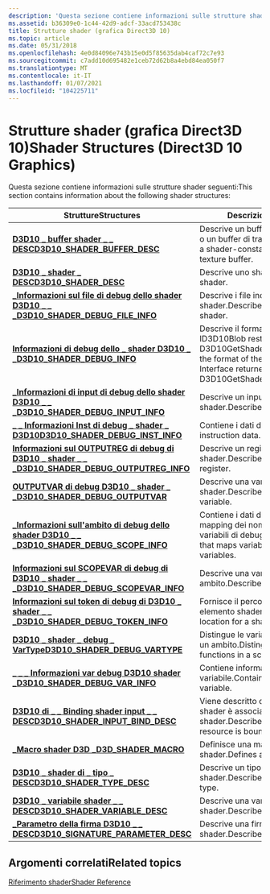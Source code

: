 ```yaml
---
description: 'Questa sezione contiene informazioni sulle strutture shader seguenti:'
ms.assetid: b36309e0-1c44-42d9-adcf-33acd753438c
title: Strutture shader (grafica Direct3D 10)
ms.topic: article
ms.date: 05/31/2018
ms.openlocfilehash: 4e0d84096e743b15e0d5f85635dab4caf72c7e93
ms.sourcegitcommit: c7add10d695482e1ceb72d62b8a4ebd84ea050f7
ms.translationtype: MT
ms.contentlocale: it-IT
ms.lasthandoff: 01/07/2021
ms.locfileid: "104225711"
---
```

# <a name="shader-structures-direct3d-10-graphics"></a><span data-ttu-id="e0f3c-103">Strutture shader (grafica Direct3D 10)</span><span class="sxs-lookup"><span data-stu-id="e0f3c-103">Shader Structures (Direct3D 10 Graphics)</span></span>

<span data-ttu-id="e0f3c-104">Questa sezione contiene informazioni sulle strutture shader seguenti:</span><span class="sxs-lookup"><span data-stu-id="e0f3c-104">This section contains information about the following shader structures:</span></span>



| <span data-ttu-id="e0f3c-105">Strutture</span><span class="sxs-lookup"><span data-stu-id="e0f3c-105">Structures</span></span>                                                                         | <span data-ttu-id="e0f3c-106">Descrizione</span><span class="sxs-lookup"><span data-stu-id="e0f3c-106">Description</span></span>                                                                           |
|------------------------------------------------------------------------------------|---------------------------------------------------------------------------------------|
| [<span data-ttu-id="e0f3c-107">**D3D10 \_ buffer shader \_ \_ DESC**</span><span class="sxs-lookup"><span data-stu-id="e0f3c-107">**D3D10\_SHADER\_BUFFER\_DESC**</span></span>](/windows/win32/api/D3D10Shader/ns-d3d10shader-d3d10_shader_buffer_desc)                    | <span data-ttu-id="e0f3c-108">Descrive un buffer di costante shader o un buffer di trama shader.</span><span class="sxs-lookup"><span data-stu-id="e0f3c-108">Describes a shader-constant buffer or a shader-texture buffer.</span></span>                        |
| [<span data-ttu-id="e0f3c-109">**D3D10 \_ shader \_ DESC**</span><span class="sxs-lookup"><span data-stu-id="e0f3c-109">**D3D10\_SHADER\_DESC**</span></span>](/windows/win32/api/D3D10Shader/ns-d3d10shader-d3d10_shader_desc)                                   | <span data-ttu-id="e0f3c-110">Descrive uno shader.</span><span class="sxs-lookup"><span data-stu-id="e0f3c-110">Describes a shader.</span></span>                                                                   |
| [<span data-ttu-id="e0f3c-111">**\_Informazioni sul file di debug dello shader D3D10 \_ \_ \_**</span><span class="sxs-lookup"><span data-stu-id="e0f3c-111">**D3D10\_SHADER\_DEBUG\_FILE\_INFO**</span></span>](/windows/win32/api/d3d10_1shader/ns-d3d10_1shader-d3d10_shader_debug_file_info)           | <span data-ttu-id="e0f3c-112">Descrive i file inclusi in uno shader.</span><span class="sxs-lookup"><span data-stu-id="e0f3c-112">Describes files included by a shader.</span></span>                                                 |
| [<span data-ttu-id="e0f3c-113">**Informazioni di debug dello \_ shader D3D10 \_ \_**</span><span class="sxs-lookup"><span data-stu-id="e0f3c-113">**D3D10\_SHADER\_DEBUG\_INFO**</span></span>](/windows/win32/api/d3d10_1shader/ns-d3d10_1shader-d3d10_shader_debug_info)                      | <span data-ttu-id="e0f3c-114">Descrive il formato dell'interfaccia ID3D10Blob restituita da D3D10GetShaderDebugInfo.</span><span class="sxs-lookup"><span data-stu-id="e0f3c-114">Describes the format of the ID3D10Blob Interface returned by D3D10GetShaderDebugInfo.</span></span> |
| [<span data-ttu-id="e0f3c-115">**\_Informazioni di input di debug dello shader D3D10 \_ \_ \_**</span><span class="sxs-lookup"><span data-stu-id="e0f3c-115">**D3D10\_SHADER\_DEBUG\_INPUT\_INFO**</span></span>](/windows/win32/api/d3d10_1shader/ns-d3d10_1shader-d3d10_shader_debug_input_info)         | <span data-ttu-id="e0f3c-116">Descrive un input dello shader.</span><span class="sxs-lookup"><span data-stu-id="e0f3c-116">Describes a shader input.</span></span>                                                             |
| [<span data-ttu-id="e0f3c-117">**\_ \_ Informazioni Inst di debug \_ shader \_ D3D10**</span><span class="sxs-lookup"><span data-stu-id="e0f3c-117">**D3D10\_SHADER\_DEBUG\_INST\_INFO**</span></span>](/windows/win32/api/d3d10_1shader/ns-d3d10_1shader-d3d10_shader_debug_inst_info)           | <span data-ttu-id="e0f3c-118">Contiene i dati di istruzione.</span><span class="sxs-lookup"><span data-stu-id="e0f3c-118">Contains instruction data.</span></span>                                                            |
| [<span data-ttu-id="e0f3c-119">**Informazioni sul OUTPUTREG di debug di D3D10 \_ shader \_ \_ \_**</span><span class="sxs-lookup"><span data-stu-id="e0f3c-119">**D3D10\_SHADER\_DEBUG\_OUTPUTREG\_INFO**</span></span>](/windows/win32/api/d3d10_1shader/ns-d3d10_1shader-d3d10_shader_debug_outputreg_info) | <span data-ttu-id="e0f3c-120">Descrive un registro di output dello shader.</span><span class="sxs-lookup"><span data-stu-id="e0f3c-120">Describes a shader output register.</span></span>                                                   |
| [<span data-ttu-id="e0f3c-121">**OUTPUTVAR di debug D3D10 \_ shader \_ \_**</span><span class="sxs-lookup"><span data-stu-id="e0f3c-121">**D3D10\_SHADER\_DEBUG\_OUTPUTVAR**</span></span>](/windows/win32/api/d3d10_1shader/ns-d3d10_1shader-d3d10_shader_debug_outputvar)            | <span data-ttu-id="e0f3c-122">Descrive una variabile di output dello shader.</span><span class="sxs-lookup"><span data-stu-id="e0f3c-122">Describes a shader output variable.</span></span>                                                   |
| [<span data-ttu-id="e0f3c-123">**\_Informazioni sull'ambito di debug dello shader D3D10 \_ \_ \_**</span><span class="sxs-lookup"><span data-stu-id="e0f3c-123">**D3D10\_SHADER\_DEBUG\_SCOPE\_INFO**</span></span>](/windows/win32/api/d3d10_1shader/ns-d3d10_1shader-d3d10_shader_debug_scope_info)         | <span data-ttu-id="e0f3c-124">Contiene i dati di ambito che esegue il mapping dei nomi delle variabili alle variabili di debug.</span><span class="sxs-lookup"><span data-stu-id="e0f3c-124">Contains scope data that maps variable names to debug variables.</span></span>                      |
| [<span data-ttu-id="e0f3c-125">**Informazioni sul SCOPEVAR di debug di D3D10 \_ shader \_ \_ \_**</span><span class="sxs-lookup"><span data-stu-id="e0f3c-125">**D3D10\_SHADER\_DEBUG\_SCOPEVAR\_INFO**</span></span>](/windows/win32/api/d3d10_1shader/ns-d3d10_1shader-d3d10_shader_debug_scopevar_info)   | <span data-ttu-id="e0f3c-126">Descrive una variabile di ambito.</span><span class="sxs-lookup"><span data-stu-id="e0f3c-126">Describes a scope variable.</span></span>                                                           |
| [<span data-ttu-id="e0f3c-127">**Informazioni sul token di debug di D3D10 \_ shader \_ \_ \_**</span><span class="sxs-lookup"><span data-stu-id="e0f3c-127">**D3D10\_SHADER\_DEBUG\_TOKEN\_INFO**</span></span>](/windows/win32/api/d3d10_1shader/ns-d3d10_1shader-d3d10_shader_debug_token_info)         | <span data-ttu-id="e0f3c-128">Fornisce il percorso di origine per un elemento shader.</span><span class="sxs-lookup"><span data-stu-id="e0f3c-128">Gives the source location for a shader element.</span></span>                                       |
| [<span data-ttu-id="e0f3c-129">**D3D10 \_ shader \_ debug \_ VarType**</span><span class="sxs-lookup"><span data-stu-id="e0f3c-129">**D3D10\_SHADER\_DEBUG\_VARTYPE**</span></span>](/windows/win32/api/d3d10_1shader/ne-d3d10_1shader-d3d10_shader_debug_vartype)                | <span data-ttu-id="e0f3c-130">Distingue le variabili dalle funzioni in un ambito.</span><span class="sxs-lookup"><span data-stu-id="e0f3c-130">Distinguishes variables from functions in a scope.</span></span>                                    |
| [<span data-ttu-id="e0f3c-131">**\_ \_ \_ Informazioni var debug D3D10 shader \_**</span><span class="sxs-lookup"><span data-stu-id="e0f3c-131">**D3D10\_SHADER\_DEBUG\_VAR\_INFO**</span></span>](/windows/win32/api/d3d10_1shader/ns-d3d10_1shader-d3d10_shader_debug_var_info)             | <span data-ttu-id="e0f3c-132">Contiene informazioni su una variabile.</span><span class="sxs-lookup"><span data-stu-id="e0f3c-132">Contains information on a variable.</span></span>                                                   |
| [<span data-ttu-id="e0f3c-133">**D3D10 di \_ \_ Binding shader input \_ \_ DESC**</span><span class="sxs-lookup"><span data-stu-id="e0f3c-133">**D3D10\_SHADER\_INPUT\_BIND\_DESC**</span></span>](/windows/win32/api/D3D10Shader/ns-d3d10shader-d3d10_shader_input_bind_desc)           | <span data-ttu-id="e0f3c-134">Viene descritto come una risorsa shader è associata a un input dello shader.</span><span class="sxs-lookup"><span data-stu-id="e0f3c-134">Describes how a shader resource is bound to a shader input.</span></span>                           |
| [<span data-ttu-id="e0f3c-135">**\_Macro shader D3D \_**</span><span class="sxs-lookup"><span data-stu-id="e0f3c-135">**D3D\_SHADER\_MACRO**</span></span>](/windows/win32/api/d3dcommon/ns-d3dcommon-d3d_shader_macro)                                 | <span data-ttu-id="e0f3c-136">Definisce una macro dello shader.</span><span class="sxs-lookup"><span data-stu-id="e0f3c-136">Defines a shader macro.</span></span>                                                               |
| [<span data-ttu-id="e0f3c-137">**D3D10 \_ shader di \_ tipo \_ DESC**</span><span class="sxs-lookup"><span data-stu-id="e0f3c-137">**D3D10\_SHADER\_TYPE\_DESC**</span></span>](/windows/win32/api/D3D10Shader/ns-d3d10shader-d3d10_shader_type_desc)                        | <span data-ttu-id="e0f3c-138">Descrive un tipo di variabile shader.</span><span class="sxs-lookup"><span data-stu-id="e0f3c-138">Describes a shader-variable type.</span></span>                                                     |
| [<span data-ttu-id="e0f3c-139">**D3D10 \_ variabile shader \_ \_ DESC**</span><span class="sxs-lookup"><span data-stu-id="e0f3c-139">**D3D10\_SHADER\_VARIABLE\_DESC**</span></span>](/windows/win32/api/D3D10Shader/ns-d3d10shader-d3d10_shader_variable_desc)                | <span data-ttu-id="e0f3c-140">Descrive una variabile shader.</span><span class="sxs-lookup"><span data-stu-id="e0f3c-140">Describes a shader variable.</span></span>                                                          |
| [<span data-ttu-id="e0f3c-141">**\_Parametro della firma D3D10 \_ \_ DESC**</span><span class="sxs-lookup"><span data-stu-id="e0f3c-141">**D3D10\_SIGNATURE\_PARAMETER\_DESC**</span></span>](/windows/win32/api/D3D10Shader/ns-d3d10shader-d3d10_signature_parameter_desc)        | <span data-ttu-id="e0f3c-142">Descrive una firma dello shader.</span><span class="sxs-lookup"><span data-stu-id="e0f3c-142">Describes a shader signature.</span></span>                                                         |



 

## <a name="related-topics"></a><span data-ttu-id="e0f3c-143">Argomenti correlati</span><span class="sxs-lookup"><span data-stu-id="e0f3c-143">Related topics</span></span>

<dl> <dt>

[<span data-ttu-id="e0f3c-144">Riferimento shader</span><span class="sxs-lookup"><span data-stu-id="e0f3c-144">Shader Reference</span></span>](d3d10-graphics-reference-d3d10-shader.md)
</dt> </dl>

 

 



